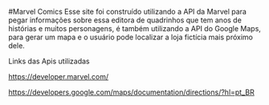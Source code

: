 #Marvel Comics
Esse site foi construído utilizando a API da Marvel para pegar informações sobre essa editora de quadrinhos que tem anos de histórias e muitos personagens, é também utilizando a API do Google Maps, para gerar um mapa e o usuário pode localizar a loja fictícia mais próximo dele.

Links das Apis utilizadas

https://developer.marvel.com/

https://developers.google.com/maps/documentation/directions/?hl=pt_BR
